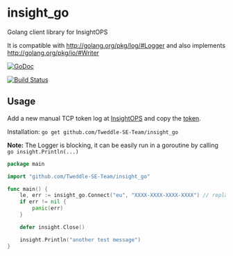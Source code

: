 insight_go
=====

Golang client library for InsightOPS

It is compatible with http://golang.org/pkg/log/#Logger
and also implements http://golang.org/pkg/io/#Writer

[![GoDoc](https://godoc.org/github.com/Tweddle-SE-Team/insight_go?status.png)](https://godoc.org/github.com/Tweddle-SE-Team/insight_go)

[![Build Status](https://travis-ci.org/Tweddle-SE-Team/insight_go.svg)](https://travis-ci.org/Tweddle-SE-Team/insight_go)

Usage
-----
Add a new manual TCP token log at [InsightOPS](https://insightops.help.rapid7.com/docs/quick-start-guide) and copy the [token](https://insightops.help.rapid7.com/docs/token-tcp).

Installation: `go get github.com/Tweddle-SE-Team/insight_go`

**Note:** The Logger is blocking, it can be easily run in a goroutine by calling `go insight.Println(...)`

```go
package main

import "github.com/Tweddle-SE-Team/insight_go"

func main() {
	le, err := insight_go.Connect("eu", "XXXX-XXXX-XXXX-XXXX") // replace with token
	if err != nil {
		panic(err)
	}

	defer insight.Close()

	insight.Println("another test message")
}
```

